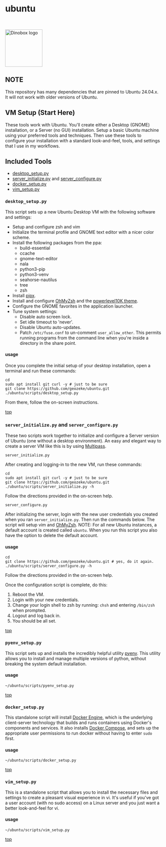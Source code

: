 # <a id="top"></a> ubuntu

<br>

<img
src="https://drive.google.com/uc?export=view&id=1H04KVAA3ohH_dLXIrC0bXuJXDn3VutKc"
alt = "Dinobox logo" width="120"/>

## NOTE

This repository has many dependencies that are pinned to Ubuntu 24.04.x.
It will not work with older versions of Ubuntu.

## VM Setup (Start Here)

These tools work with Ubuntu. You'll create either a Desktop (GNOME)
installation, or a Server (no GUI) installation. Setup a basic Ubuntu
machine using your preferred tools and techniques. Then use these tools
to configure your installation with a standard look-and-feel, tools, and
settings that I use in my workflows.

## Included Tools

* [desktop_setup.py](#desktop_setup)
* [server_initialize.py](#server) and [server_configure.py](#server)
* [docker_setup.py](#docker_setup)
* [vim_setup.py](#vim_setup)

### <a id="desktop_setup"></a> `desktop_setup.py`

This script sets up a new Ubuntu Desktop VM with the following software
and settings:

* Setup and configure zsh and vim
* Initialize the terminal profile and GNOME text editor with a nicer
  color scheme.
* Install the following packages from the ppa:
  * build-essential
  * ccache
  * gnome-text-editor
  * nala
  * python3-pip
  * python3-venv
  * seahorse-nautilus
  * tree
  * zsh
* Install [pipx][def6].
* Install and configure [OhMyZsh][def] and the [powerlevel10K
  theme][def2].
* Configure the GNOME favorites in the application launcher.
* Tune system settings:
  * Disable auto screen lock.
  * Set idle timeout to 'never'.
  * Disable Ubuntu auto-updates.
  * Patch `/etc/fuse.conf` to un-comment `user_allow_other`. This
    permits running programs from the command line when you're inside a
    directory in the share point.

#### usage

Once you complete the initial setup of your desktop installation, open a
terminal and run these commands:

```shell
cd
sudo apt install git curl -y # just to be sure
git clone https://github.com/geozeke/ubuntu.git
./ubuntu/scripts/desktop_setup.py
```

From there, follow the on-screen instructions.

[top](#top)

### <a id="server"></a> `server_initialize.py` and `server_configure.py`

These two scripts work together to initialize and configure a Server
version of Ubuntu (one without a desktop environment). An easy and
elegant way to create a server VM like this is by using
[Multipass](https://multipass.run).

`server_initialize.py`

After creating and logging-in to the new VM, run these commands:

```shell
cd
sudo apt install git curl -y # just to be sure
git clone https://github.com/geozeke/ubuntu.git
./ubuntu/scripts/server_initialize.py -h
```

Follow the directions provided in the on-screen help.

`server_configure.py`

After initializing the server, login with the new user credentials you
created when you ran `server_initialize.py`. Then run the commands
below. The script will setup vim and [OhMyZsh](<[def3]>). NOTE: For all
new Ubuntu instances, a default account is created called `ubuntu`. When
you run this script you also have the option to delete the default
account.

#### usage

```shell
cd
git clone https://github.com/geozeke/ubuntu.git # yes, do it again.
./ubuntu/scripts/server_configure.py -h
```

Follow the directions provided in the on-screen help.

Once the configuration script is complete, do this:

1. Reboot the VM.
2. Login with your new credentials.
3. Change your login shell to zsh by running: `chsh` and entering
   `/bin/zsh` when prompted.
4. Logout and log back in.
5. You should be all set.

[top](#top)

### <a id="pyenv_setup"></a> `pyenv_setup.py`

This script sets up and installs the incredibly helpful utility
[pyenv][def3]. This utility allows you to install and manage multiple
versions of python, without breaking the system default installation.

#### usage

```shell
~/ubuntu/scripts/pyenv_setup.py
```

[top](#top)

### <a id="docker_setup"></a> `docker_setup.py`

This standalone script will install [Docker Engine][def4], which is the
underlying client-server technology that builds and runs containers
using Docker's components and services. It also installs [Docker
Compose][def5], and sets up the appropriate user permissions to run
docker without having to enter `sudo` first.

#### usage

```shell
~/ubuntu/scripts/docker_setup.py
```

[top](#top)

### <a id="vim_setup"></a> `vim_setup.py`

This is a standalone script that allows you to install the necessary
files and settings to create a pleasant visual experience in vi. It's
useful if you've got a user account (with no sudo access) on a Linux
server and you just want a better look-and-feel for vi.

#### usage

```shell
~/ubuntu/scripts/vim_setup.py
```

[top](#top)

[def]: https://ohmyz.sh
[def2]: https://github.com/romkatv/powerlevel10k
[def3]: https://github.com/pyenv/pyenv
[def4]: https://docs.docker.com/engine/
[def5]: https://docs.docker.com/get-started/08_using_compose/
[def6]: https://pipx.pypa.io/stable/
